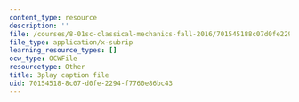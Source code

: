 ```yaml
---
content_type: resource
description: ''
file: /courses/8-01sc-classical-mechanics-fall-2016/701545188c07d0fe2294f7760e86bc43_V-fy33vi-64.srt
file_type: application/x-subrip
learning_resource_types: []
ocw_type: OCWFile
resourcetype: Other
title: 3play caption file
uid: 70154518-8c07-d0fe-2294-f7760e86bc43
---
```

